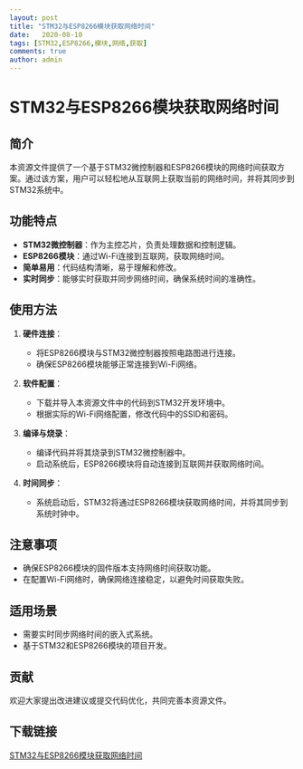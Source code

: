 ```yaml
---
layout: post
title: "STM32与ESP8266模块获取网络时间"
date:   2020-08-10
tags: [STM32,ESP8266,模块,网络,获取]
comments: true
author: admin
---
```

# STM32与ESP8266模块获取网络时间

## 简介
本资源文件提供了一个基于STM32微控制器和ESP8266模块的网络时间获取方案。通过该方案，用户可以轻松地从互联网上获取当前的网络时间，并将其同步到STM32系统中。

## 功能特点
- **STM32微控制器**：作为主控芯片，负责处理数据和控制逻辑。
- **ESP8266模块**：通过Wi-Fi连接到互联网，获取网络时间。
- **简单易用**：代码结构清晰，易于理解和修改。
- **实时同步**：能够实时获取并同步网络时间，确保系统时间的准确性。

## 使用方法
1. **硬件连接**：
   - 将ESP8266模块与STM32微控制器按照电路图进行连接。
   - 确保ESP8266模块能够正常连接到Wi-Fi网络。

2. **软件配置**：
   - 下载并导入本资源文件中的代码到STM32开发环境中。
   - 根据实际的Wi-Fi网络配置，修改代码中的SSID和密码。

3. **编译与烧录**：
   - 编译代码并将其烧录到STM32微控制器中。
   - 启动系统后，ESP8266模块将自动连接到互联网并获取网络时间。

4. **时间同步**：
   - 系统启动后，STM32将通过ESP8266模块获取网络时间，并将其同步到系统时钟中。

## 注意事项
- 确保ESP8266模块的固件版本支持网络时间获取功能。
- 在配置Wi-Fi网络时，确保网络连接稳定，以避免时间获取失败。

## 适用场景
- 需要实时同步网络时间的嵌入式系统。
- 基于STM32和ESP8266模块的项目开发。

## 贡献
欢迎大家提出改进建议或提交代码优化，共同完善本资源文件。

## 下载链接

[STM32与ESP8266模块获取网络时间](https://pan.quark.cn/s/992077aed2e7)